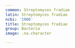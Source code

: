 ```yaml
---
common: Streptomyces fradiae
latin: Streptomyces fradiae
ncbi: '1906'
title: Streptomyces fradiae
group: Bacteria
image: .na.character

---
```

